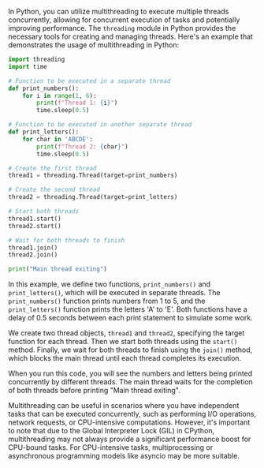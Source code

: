 In Python, you can utilize multithreading to execute multiple threads concurrently, allowing for concurrent execution of tasks and potentially improving performance. The `threading` module in Python provides the necessary tools for creating and managing threads. Here's an example that demonstrates the usage of multithreading in Python:

```python
import threading
import time

# Function to be executed in a separate thread
def print_numbers():
    for i in range(1, 6):
        print(f"Thread 1: {i}")
        time.sleep(0.5)

# Function to be executed in another separate thread
def print_letters():
    for char in 'ABCDE':
        print(f"Thread 2: {char}")
        time.sleep(0.5)

# Create the first thread
thread1 = threading.Thread(target=print_numbers)

# Create the second thread
thread2 = threading.Thread(target=print_letters)

# Start both threads
thread1.start()
thread2.start()

# Wait for both threads to finish
thread1.join()
thread2.join()

print("Main thread exiting")
```

In this example, we define two functions, `print_numbers()` and `print_letters()`, which will be executed in separate threads. The `print_numbers()` function prints numbers from 1 to 5, and the `print_letters()` function prints the letters 'A' to 'E'. Both functions have a delay of 0.5 seconds between each print statement to simulate some work.

We create two thread objects, `thread1` and `thread2`, specifying the target function for each thread. Then we start both threads using the `start()` method. Finally, we wait for both threads to finish using the `join()` method, which blocks the main thread until each thread completes its execution.

When you run this code, you will see the numbers and letters being printed concurrently by different threads. The main thread waits for the completion of both threads before printing "Main thread exiting".

Multithreading can be useful in scenarios where you have independent tasks that can be executed concurrently, such as performing I/O operations, network requests, or CPU-intensive computations. However, it's important to note that due to the Global Interpreter Lock (GIL) in CPython, multithreading may not always provide a significant performance boost for CPU-bound tasks. For CPU-intensive tasks, multiprocessing or asynchronous programming models like asyncio may be more suitable.